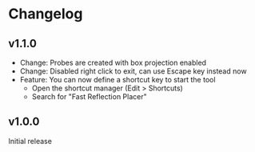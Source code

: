 # Changelog

## v1.1.0

- Change: Probes are created with box projection enabled
- Change: Disabled right click to exit, can use Escape key instead now
- Feature: You can now define a shortcut key to start the tool
  - Open the shortcut manager (Edit > Shortcuts)
  - Search for "Fast Reflection Placer"

## v1.0.0

Initial release
